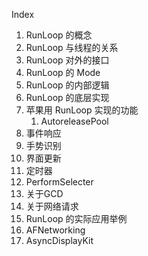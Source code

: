 Index
1. RunLoop 的概念
2. RunLoop 与线程的关系
3. RunLoop 对外的接口
4. RunLoop 的 Mode
5. RunLoop 的内部逻辑
6. RunLoop 的底层实现
7. 苹果用 RunLoop 实现的功能
	1. AutoreleasePool
8. 事件响应
9. 手势识别
10. 界面更新
11. 定时器
12. PerformSelecter
13. 关于GCD
14. 关于网络请求
15. RunLoop 的实际应用举例
16. AFNetworking
17. AsyncDisplayKit